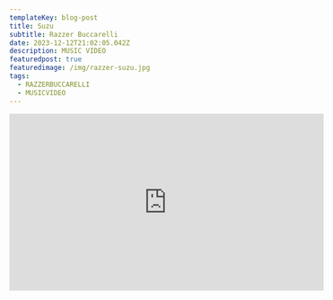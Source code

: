 ```yaml
---
templateKey: blog-post
title: Suzu
subtitle: Razzer Buccarelli
date: 2023-12-12T21:02:05.042Z
description: MUSIC VIDEO
featuredpost: true
featuredimage: /img/razzer-suzu.jpg
tags:
  - RAZZERBUCCARELLI
  - MUSICVIDEO
---
```

<iframe width="560" height="315" src="https://www.youtube.com/embed/1offhk5rGMs?si=ItEiIZoyawRGcH6D" title="YouTube video player" frameborder="0" allow="accelerometer; autoplay; clipboard-write; encrypted-media; gyroscope; picture-in-picture; web-share" allowfullscreen></iframe>